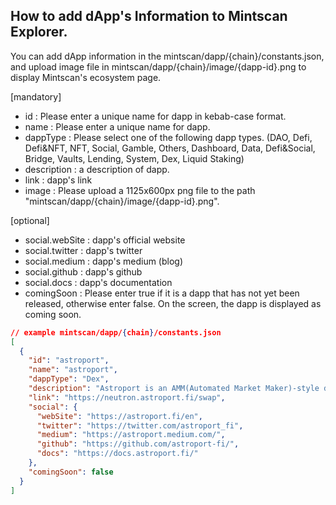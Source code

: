 ## How to add dApp's Information to Mintscan Explorer.

You can add dApp information in the mintscan/dapp/{chain}/constants.json, and upload image file in mintscan/dapp/{chain}/image/{dapp-id}.png to display Mintscan's ecosystem page.

[mandatory]

- id : Please enter a unique name for dapp in kebab-case format.
- name : Please enter a unique name for dapp.
- dappType : Please select one of the following dapp types. (DAO, Defi, Defi&NFT, NFT, Social, Gamble, Others, Dashboard, Data, Defi&Social, Bridge, Vaults, Lending, System, Dex, Liquid Staking)
- description : a description of dapp.
- link : dapp's link
- image : Please upload a 1125x600px png file to the path "mintscan/dapp/{chain}/image/{dapp-id}.png".

[optional]

- social.webSite : dapp's official website
- social.twitter : dapp's twitter
- social.medium : dapp's medium (blog)
- social.github : dapp's github
- social.docs : dapp's documentation
- comingSoon : Please enter true if it is a dapp that has not yet been released, otherwise enter false. On the screen, the dapp is displayed as coming soon.

```json
// example mintscan/dapp/{chain}/constants.json
[
  {
    "id": "astroport",
    "name": "astroport",
    "dappType": "Dex",
    "description": "Astroport is an AMM(Automated Market Maker)-style decentralized exchange built with CosmWasm smart contracts.",
    "link": "https://neutron.astroport.fi/swap",
    "social": {
      "webSite": "https://astroport.fi/en",
      "twitter": "https://twitter.com/astroport_fi",
      "medium": "https://astroport.medium.com/",
      "github": "https://github.com/astroport-fi/",
      "docs": "https://docs.astroport.fi/"
    },
    "comingSoon": false
  }
]
```

